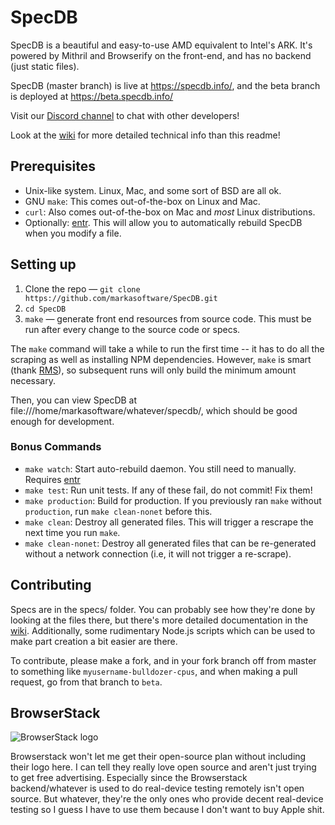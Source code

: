 # SpecDB

SpecDB is a beautiful and easy-to-use AMD equivalent to Intel's ARK. It's powered by Mithril and Browserify on the front-end, and has no backend (just static files).

SpecDB (master branch) is live at https://specdb.info/, and the beta branch is deployed at https://beta.specdb.info/

Visit our [Discord channel](https://discord.gg/xfVHZAb) to chat with other developers!

Look at the [wiki](https://github.com/markasoftware/SpecDB/wiki) for more detailed technical info than this readme!

## Prerequisites

* Unix-like system. Linux, Mac, and some sort of BSD are all ok.
* GNU `make`: This comes out-of-the-box on Linux and Mac.
* `curl`: Also comes out-of-the-box on Mac and *most* Linux distributions.
* Optionally: [entr](https://bitbucket.org/eradman/entr). This will allow you to automatically rebuild SpecDB when you modify a file.

## Setting up

1. Clone the repo — `git clone https://github.com/markasoftware/SpecDB.git`
1. `cd SpecDB`
1. `make` — generate front end resources from source code. This must be run after every change to the source code or specs.

The `make` command will take a while to run the first time -- it has to do all the scraping as well as installing NPM dependencies. However, `make` is smart (thank [RMS](https://rms.sexy)), so subsequent runs will only build the minimum amount necessary.

Then, you can view SpecDB at file:///home/markasoftware/whatever/specdb/, which should be good enough for development.

### Bonus Commands

* `make watch`: Start auto-rebuild daemon. You still need to manually. Requires [entr](https://bitbucket.org/eradman/entr)
* `make test`: Run unit tests. If any of these fail, do not commit! Fix them!
* `make production`: Build for production. If you previously ran `make` without `production`, run `make clean-nonet` before this.
* `make clean`: Destroy all generated files. This will trigger a rescrape the next time you run `make`.
* `make clean-nonet`: Destroy all generated files that can be re-generated without a network connection (i.e, it will not trigger a re-scrape).

## Contributing

Specs are in the specs/ folder. You can probably see how they're done by looking at the files there, but there's more detailed documentation in the [wiki](https://github.com/markasoftware/SpecDB/wiki). Additionally, some rudimentary Node.js scripts which can be used to make part creation a bit easier are there.

To contribute, please make a fork, and in your fork branch off from master to something like `myusername-bulldozer-cpus`, and when making a pull request, go from that branch to `beta`.

## BrowserStack

![BrowserStack logo](https://www.browserstack.com/images/layout/browserstack-logo-600x315.png)

Browserstack won't let me get their open-source plan without including their logo here. I can tell they really love open source and aren't just trying to get free advertising. Especially since the Browserstack backend/whatever is used to do real-device testing remotely isn't open source. But whatever, they're the only ones who provide decent real-device testing so I guess I have to use them because I don't want to buy Apple shit.
